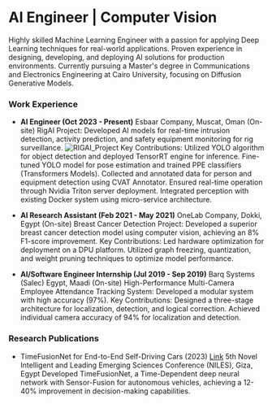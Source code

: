 # AI Engineer | Computer Vision

Highly skilled Machine Learning Engineer with a passion for applying Deep Learning techniques for real-world applications. Proven experience in designing, developing, and deploying AI solutions for production environments. Currently pursuing a Master's degree in Communications and Electronics Engineering at Cairo University, focusing on Diffusion Generative Models.

### Work Experience
- **AI Engineer (Oct 2023 - Present)**
Esbaar Company, Muscat, Oman (On-site)
RigAI Project: Developed AI models for real-time intrusion detection, activity prediction, and safety equipment monitoring for rig surveillance.
![RIGAI_Project](/assests/imgs/RIGAI_Project.png)
    Key Contributions:
        Utilized YOLO algorithm for object detection and deployed TensorRT engine for inference.
        Fine-tuned YOLO model for pose estimation and trained PPE classifiers (Transformers Models).
        Collected and annotated data for person and equipment detection using CVAT Annotator.
        Ensured real-time operation through Nvidia Triton server deployment.
        Integrated perception with existing Docker system using micro-service architecture.

- **AI Research Assistant (Feb 2021 - May 2021)**
OneLab Company, Dokki, Egypt (On-site)
Breast Cancer Detection Project: Developed a superior breast cancer detection model using computer vision, achieving an 8% F1-score improvement.
    Key Contributions:
        Led hardware optimization for deployment on a DPU platform.
        Utilized graph freezing, quantization, and weight pruning techniques to optimize model performance.

- **AI/Software Engineer Internship (Jul 2019 - Sep 2019)**
Barq Systems (Salec) Egypt, Maadi (On-site)
High-Performance Multi-Camera Employee Attendance Tracking System: Developed a modular system with high accuracy (97%).
    Key Contributions:
        Designed a three-stage architecture for localization, detection, and logical correction.
        Achieved individual camera accuracy of 94% for localization and detection.


### Research Publications
- TimeFusionNet for End-to-End Self-Driving Cars (2023) [Link](https://ieeexplore.ieee.org/abstract/document/10296712/)
5th Novel Intelligent and Leading Emerging Sciences Conference (NILES), Giza, Egypt
Developed TimeFusionNet, a Time-Dependent deep neural network with Sensor-Fusion for autonomous vehicles, achieving a 12-40% improvement in decision-making capabilities.
